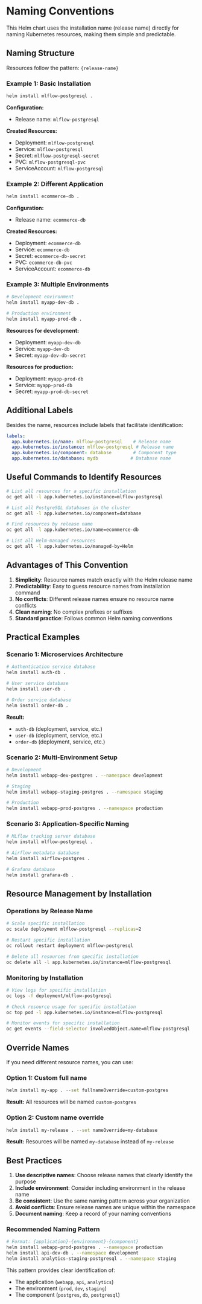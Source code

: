 # Naming Conventions

This Helm chart uses the installation name (release name) directly for naming Kubernetes resources, making them simple and predictable.

## Naming Structure

Resources follow the pattern: `{release-name}`

### Example 1: Basic Installation

```bash
helm install mlflow-postgresql .
```

**Configuration:**
- Release name: `mlflow-postgresql`

**Created Resources:**
- Deployment: `mlflow-postgresql`
- Service: `mlflow-postgresql`
- Secret: `mlflow-postgresql-secret`
- PVC: `mlflow-postgresql-pvc`
- ServiceAccount: `mlflow-postgresql`

### Example 2: Different Application

```bash
helm install ecommerce-db .
```

**Configuration:**
- Release name: `ecommerce-db`

**Created Resources:**
- Deployment: `ecommerce-db`
- Service: `ecommerce-db`
- Secret: `ecommerce-db-secret`
- PVC: `ecommerce-db-pvc`
- ServiceAccount: `ecommerce-db`

### Example 3: Multiple Environments

```bash
# Development environment
helm install myapp-dev-db .

# Production environment  
helm install myapp-prod-db .
```

**Resources for development:**
- Deployment: `myapp-dev-db`
- Service: `myapp-dev-db`
- Secret: `myapp-dev-db-secret`

**Resources for production:**
- Deployment: `myapp-prod-db`
- Service: `myapp-prod-db`
- Secret: `myapp-prod-db-secret`

## Additional Labels

Besides the name, resources include labels that facilitate identification:

```yaml
labels:
  app.kubernetes.io/name: mlflow-postgresql    # Release name
  app.kubernetes.io/instance: mlflow-postgresql # Release name
  app.kubernetes.io/component: database        # Component type
  app.kubernetes.io/database: mydb            # Database name
```

## Useful Commands to Identify Resources

```bash
# List all resources for a specific installation
oc get all -l app.kubernetes.io/instance=mlflow-postgresql

# List all PostgreSQL databases in the cluster
oc get all -l app.kubernetes.io/component=database

# Find resources by release name
oc get all -l app.kubernetes.io/name=ecommerce-db

# List all Helm-managed resources
oc get all -l app.kubernetes.io/managed-by=Helm
```

## Advantages of This Convention

1. **Simplicity**: Resource names match exactly with the Helm release name
2. **Predictability**: Easy to guess resource names from installation command
3. **No conflicts**: Different release names ensure no resource name conflicts
4. **Clean naming**: No complex prefixes or suffixes
5. **Standard practice**: Follows common Helm naming conventions

## Practical Examples

### Scenario 1: Microservices Architecture

```bash
# Authentication service database
helm install auth-db .

# User service database
helm install user-db .

# Order service database
helm install order-db .
```

**Result:**
- `auth-db` (deployment, service, etc.)
- `user-db` (deployment, service, etc.)
- `order-db` (deployment, service, etc.)

### Scenario 2: Multi-Environment Setup

```bash
# Development
helm install webapp-dev-postgres . --namespace development

# Staging
helm install webapp-staging-postgres . --namespace staging

# Production
helm install webapp-prod-postgres . --namespace production
```

### Scenario 3: Application-Specific Naming

```bash
# MLflow tracking server database
helm install mlflow-postgresql .

# Airflow metadata database
helm install airflow-postgres .

# Grafana database
helm install grafana-db .
```

## Resource Management by Installation

### Operations by Release Name

```bash
# Scale specific installation
oc scale deployment mlflow-postgresql --replicas=2

# Restart specific installation
oc rollout restart deployment mlflow-postgresql

# Delete all resources from specific installation
oc delete all -l app.kubernetes.io/instance=mlflow-postgresql
```

### Monitoring by Installation

```bash
# View logs for specific installation
oc logs -f deployment/mlflow-postgresql

# Check resource usage for specific installation
oc top pod -l app.kubernetes.io/instance=mlflow-postgresql

# Monitor events for specific installation
oc get events --field-selector involvedObject.name=mlflow-postgresql
```

## Override Names

If you need different resource names, you can use:

### Option 1: Custom full name

```bash
helm install my-app . --set fullnameOverride=custom-postgres
```

**Result:** All resources will be named `custom-postgres`

### Option 2: Custom name override

```bash
helm install my-release . --set nameOverride=my-database
```

**Result:** Resources will be named `my-database` instead of `my-release`

## Best Practices

1. **Use descriptive names**: Choose release names that clearly identify the purpose
2. **Include environment**: Consider including environment in the release name
3. **Be consistent**: Use the same naming pattern across your organization
4. **Avoid conflicts**: Ensure release names are unique within the namespace
5. **Document naming**: Keep a record of your naming conventions

### Recommended Naming Pattern

```bash
# Format: {application}-{environment}-{component}
helm install webapp-prod-postgres . --namespace production
helm install api-dev-db . --namespace development
helm install analytics-staging-postgresql . --namespace staging
```

This pattern provides clear identification of:
- The application (`webapp`, `api`, `analytics`)
- The environment (`prod`, `dev`, `staging`)
- The component (`postgres`, `db`, `postgresql`)